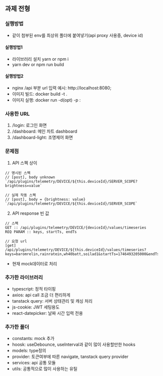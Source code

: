 ## 과제 전형
### 실행방법
- 같이 첨부된 env를 최상위 폴더에 붙여넣기(api proxy 사용중, device id)
#### 실행방법1
- 라이브러리 설치 yarn or npm i
- yarn dev or npm run build
#### 실행방법2
- nginx /api 부분 url 입력 예시: http://localhost:8080;
- 이미지 빌드: docker build -t <image-name> .
- 이미지 실행: docker run -d(opt) -p <target-port>:<container-port> <image-name>

### 사용한 URL
1. /login: 로그인 화면
2. /dashboard: 메인 차트 dashboard
3. /dashboard-light: 조명제어 화면

### 문제점
1. API 스펙 상이
```
// 명시된 스펙
// [post], body unknown
`/api/plugins/telemetry/DEVICE/${this.deviceId}/SERVER_SCOPE?brightness=value`

// 실제 작동 스펙
// [post], body = {brightness: value}
`/api/plugins/telemetry/DEVICE/${this.deviceId}/SERVER_SCOPE`
```
2. API response 빈 값
```
// 스펙
GET :: /api/plugins/telemetry/DEVICE/{deviceId}/values/timeseries
REQ PARAM :: keys, startTs, endTs

// 요청 url
[get] /api/plugins/telemetry/DEVICE/${this.deviceId}/values/timeseries?keys=baromrelin,rainratein,wh40batt,soilad1&startTs=1746493205000&endTs=1746492605000
```
- 현재 mock데이터로 처리

### 추가한 라이브러리
- typescript: 정적 타이핑
- axios: api call 조금 더 편리하게
- tanstack query: 서버 상태관리 및 캐싱 처리
- js-cookie: JWT 세팅용도
- react-datepicker: 날짜 시간 입력 전용

### 추가한 폴더
- constants: mock 추가
- hoosk: useDebounce, useInterval과 같이 많이 사용할만한 hooks
- models: type정의
- provider: 토큰여부에 따른 navigate, tanstack query provider
- services: api 공통 모듈
- utils: 공통적으로 많이 사용하는 유틸